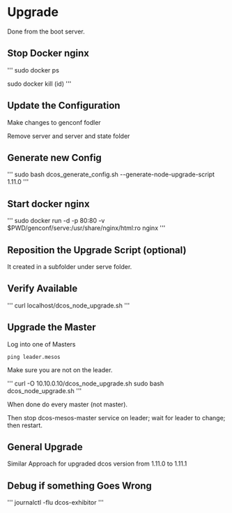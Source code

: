 
# Upgrade 

Done from the boot server.

## Stop Docker nginx

'''
sudo docker ps

sudo docker kill (id)
'''

## Update the Configuration

Make changes to genconf fodler

Remove server and server and state folder


## Generate new Config
'''
sudo bash dcos_generate_config.sh --generate-node-upgrade-script 1.11.0
'''

## Start docker nginx

'''
sudo docker run -d -p 80:80 -v $PWD/genconf/serve:/usr/share/nginx/html:ro nginx
'''

## Reposition the Upgrade Script (optional)

It created in a subfolder under serve folder.  

## Verify Available

'''
curl localhost/dcos_node_upgrade.sh
'''

## Upgrade the Master

Log into one of Masters

```
ping leader.mesos
```

Make sure you are not on the leader.

'''
curl -O 10.10.0.10/dcos_node_upgrade.sh
sudo bash dcos_node_upgrade.sh
'''

When done do every master (not master).

Then stop dcos-mesos-master service on leader; wait for leader to change; then restart.


## General Upgrade

Similar Approach for upgraded dcos version from 1.11.0 to 1.11.1


## Debug if something Goes Wrong
''' 
journalctl -flu dcos-exhibitor
'''

